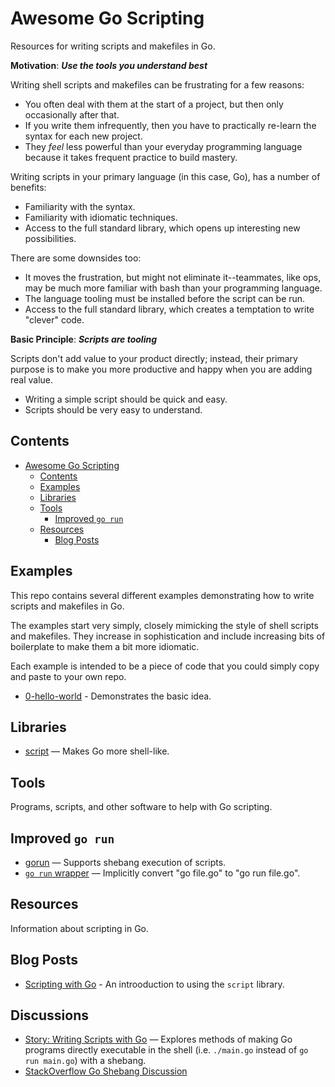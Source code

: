 # Awesome Go Scripting

Resources for writing scripts and makefiles in Go.

**Motivation**: ***Use the tools you understand best***

Writing shell scripts and makefiles can be frustrating for a few reasons:

* You often deal with them at the start of a project, but then only occasionally after that.
* If you write them infrequently, then you have to practically re-learn the syntax for each new project.
* They *feel* less powerful than your everyday programming language because it takes frequent practice to build mastery.

Writing scripts in your primary language (in this case, Go), has a number of benefits:

* Familiarity with the syntax.
* Familiarity with idiomatic techniques.
* Access to the full standard library, which opens up interesting new possibilities.

There are some downsides too:

* It moves the frustration, but might not eliminate it--teammates, like ops, may be much more familiar with bash than your programming language.
* The language tooling must be installed before the script can be run.
* Access to the full standard library, which creates a temptation to write "clever" code.

**Basic Principle**: ***Scripts are tooling***

Scripts don't add value to your product directly; instead, their primary purpose is to make you more productive and happy when you are adding real value.

* Writing a simple script should be quick and easy.
* Scripts should be very easy to understand.

## Contents

* [Awesome Go Scripting](#awesome-go-scripting)
	* [Contents](#contents)
	* [Examples](#examples)
	* [Libraries](#libraries)
	* [Tools](#tools)
		* [Improved `go run`](#improved-go-run)
	* [Resources](#resources)
		* [Blog Posts](#blog-posts)

## Examples

This repo contains several different examples demonstrating how to write scripts and makefiles in Go.

The examples start very simply, closely mimicking the style of shell scripts and makefiles. They increase in sophistication and include increasing bits of boilerplate to make them a bit more idiomatic.

Each example is intended to be a piece of code that you could simply copy and paste to your own repo.

* [0-hello-world](examples/0-hello-world/) - Demonstrates the basic idea.

## Libraries

* [script](https://github.com/bitfield/script) — Makes Go more shell-like.

## Tools

Programs, scripts, and other software to help with Go scripting.

## Improved `go run`

* [gorun](https://github.com/erning/gorun) — Supports shebang execution of scripts.
* [`go run` wrapper](https://gist.github.com/rkulla/bbe82f81fa1baa283a5fde2aec8fb5a9) — Implicitly convert "go file.go" to "go run file.go".

## Resources

Information about scripting in Go.

## Blog Posts

* [Scripting with Go](https://bitfieldconsulting.com/posts/scripting) - An introoduction to using the `script` library.

## Discussions

* [Story: Writing Scripts with Go](https://gist.github.com/posener/73ffd326d88483df6b1cb66e8ed1e0bd) — Explores methods of making Go programs directly executable in the shell (i.e. `./main.go` instead of `go run main.go`) with a shebang.
* [StackOverflow Go Shebang Discussion](https://stackoverflow.com/questions/7707178/whats-the-appropriate-go-shebang-line)
